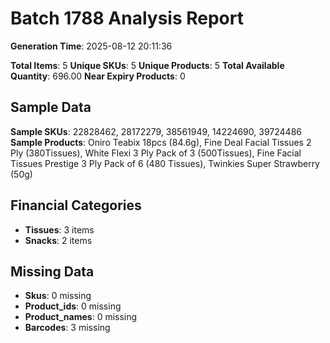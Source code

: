 # Batch 1788 Analysis Report

**Generation Time**: 2025-08-12 20:11:36

**Total Items**: 5
**Unique SKUs**: 5
**Unique Products**: 5
**Total Available Quantity**: 696.00
**Near Expiry Products**: 0

## Sample Data
**Sample SKUs**: 22828462, 28172279, 38561949, 14224690, 39724486
**Sample Products**: Oniro Teabix 18pcs (84.6g), Fine Deal Facial Tissues 2 Ply (380Tissues), White Flexi 3 Ply Pack of 3 (500Tissues), Fine Facial Tissues Prestige 3 Ply Pack of 6 (480 Tissues), Twinkies Super Strawberry (50g)

## Financial Categories
- **Tissues**: 3 items
- **Snacks**: 2 items

## Missing Data
- **Skus**: 0 missing
- **Product_ids**: 0 missing
- **Product_names**: 0 missing
- **Barcodes**: 3 missing
